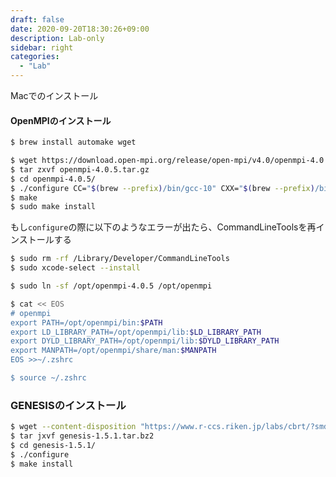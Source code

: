 ```yaml
---
draft: false
date: 2020-09-20T18:30:26+09:00
description: Lab-only
sidebar: right
categories:
  - "Lab"
---
```


Macでのインストール

#### OpenMPIのインストール

```bash
$ brew install automake wget
```

```bash
$ wget https://download.open-mpi.org/release/open-mpi/v4.0/openmpi-4.0.5.tar.gz
$ tar zxvf openmpi-4.0.5.tar.gz
$ cd openmpi-4.0.5/
$ ./configure CC="$(brew --prefix)/bin/gcc-10" CXX="$(brew --prefix)/bin/g++-10" F77=gfortran FC=gfortran --enable-mpi-thread-multiple --prefix=/opt/openmpi-4.0.5
$ make
$ sudo make install
```

もし`configure`の際に以下のようなエラーが出たら、CommandLineToolsを再インストールする
```bash
$ sudo rm -rf /Library/Developer/CommandLineTools
$ sudo xcode-select --install
```

```bash
$ sudo ln -sf /opt/openmpi-4.0.5 /opt/openmpi

$ cat << EOS
# openmpi
export PATH=/opt/openmpi/bin:$PATH
export LD_LIBRARY_PATH=/opt/openmpi/lib:$LD_LIBRARY_PATH
export DYLD_LIBRARY_PATH=/opt/openmpi/lib:$DYLD_LIBRARY_PATH
export MANPATH=/opt/openmpi/share/man:$MANPATH
EOS >>~/.zshrc

$ source ~/.zshrc
```

### GENESISのインストール

```bash
$ wget --content-disposition "https://www.r-ccs.riken.jp/labs/cbrt/?smd_process_download=1&download_id=14618"
$ tar jxvf genesis-1.5.1.tar.bz2
$ cd genesis-1.5.1/
$ ./configure
$ make install
```
